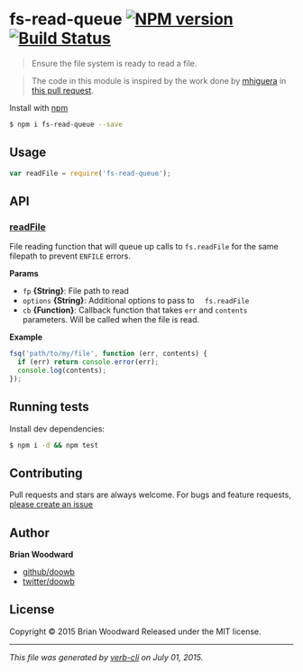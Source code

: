 # fs-read-queue [![NPM version](https://badge.fury.io/js/fs-read-queue.svg)](http://badge.fury.io/js/fs-read-queue)  [![Build Status](https://travis-ci.org/doowb/fs-read-queue.svg)](https://travis-ci.org/doowb/fs-read-queue)

> Ensure the file system is ready to read a file.

> The code in this module is inspired by the work done by [mhiguera](https://github.com/mhiguera) in [this pull request](https://github.com/tj/consolidate.js/pull/171).

Install with [npm](https://www.npmjs.com/)

```sh
$ npm i fs-read-queue --save
```

## Usage

```js
var readFile = require('fs-read-queue');
```

## API

<!-- add a path or glob pattern for files with code comments to use for docs  -->

### [readFile](index.js#L35)

File reading function that will queue up calls to `fs.readFile` for the same filepath to prevent `ENFILE` errors.

**Params**

* `fp` **{String}**: File path to read
* `options` **{String}**: Additional options to pass to `  fs.readFile`
* `cb` **{Function}**: Callback function that takes `err` and `contents` parameters. Will be called when the file is read.

**Example**

```js
fsq('path/to/my/file', function (err, contents) {
  if (err) return console.error(err);
  console.log(contents);
});
```

## Running tests

Install dev dependencies:

```sh
$ npm i -d && npm test
```

## Contributing

Pull requests and stars are always welcome. For bugs and feature requests, [please create an issue](https://github.com/doowb/fs-read-queue/issues/new)

## Author

**Brian Woodward**

+ [github/doowb](https://github.com/doowb)
+ [twitter/doowb](http://twitter.com/doowb)

## License

Copyright © 2015 Brian Woodward
Released under the MIT license.

***

_This file was generated by [verb-cli](https://github.com/assemble/verb-cli) on July 01, 2015._